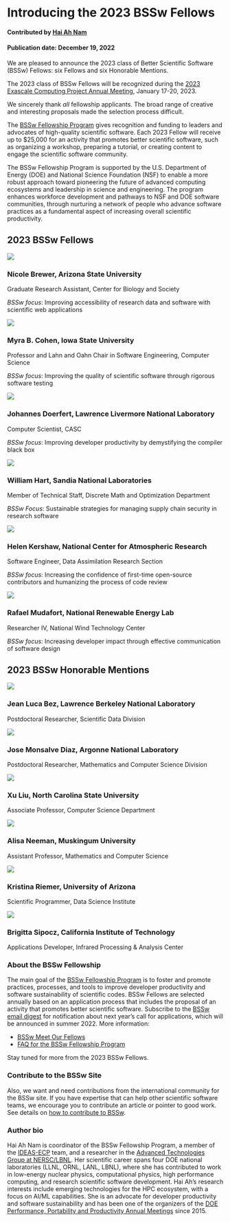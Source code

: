 # Introducing the 2023 BSSw Fellows

#### Contributed by [Hai Ah Nam](https://github.com/hnamLANL "Hai Ah Nam GitHub Profile")

#### Publication date: December 19, 2022

We are pleased to announce the 2023 class of Better Scientific Software (BSSw) Fellows: six Fellows and six Honorable Mentions.

The 2023 class of BSSw Fellows will be recognized during the [2023 Exascale Computing Project Annual Meeting](https://www.ecpannualmeeting.com), January 17-20, 2023.  

We sincerely thank _all_ fellowship applicants. The broad range of creative and interesting proposals made the selection process difficult.

The [BSSw Fellowship Program](https://bssw.io/fellowship) gives recognition and funding to leaders and advocates of high-quality scientific software. Each 2023 Fellow will receive up to $25,000 for an activity that promotes better scientific software, such as organizing a workshop, preparing a tutorial, or creating content to engage the scientific software community.  

The BSSw Fellowship Program is supported by the U.S. Department of Energy (DOE) and National Science Foundation (NSF) to enable a more robust approach toward pioneering the future of advanced computing ecosystems and leadership in science and engineering. The program enhances workforce development and pathways to NSF and DOE software communities, through nurturing a network of people who advance software practices as a fundamental aspect of increasing overall scientific productivity.

## 2023 BSSw Fellows

<div class='fellow'>
<div class='img_div'>
<img src='../../images/Blog_2212_BrewerNicole_F.jpg' class='logo' />
</div>
 
<div class='short_bio'>
  <h3>Nicole Brewer, Arizona State University</h3>
  <p>Graduate Research Assistant, Center for Biology and Society</p>
  <p><i>BSSw focus</i>: Improving accessibility of research data and software with scientific web applications</p>
</div>
</div>

<div class='fellow'>
<div class='img_div'>
<img src='../../images/Blog_2201_CohenMyra_F.jpg' class='logo' />
</div>
 
<div class='short_bio'>
  <h3>Myra B. Cohen, Iowa State University</h3>
  <p>Professor and Lahn and Oahn Chair in Software Engineering, Computer Science</p>
  <p><i>BSSw focus</i>: Improving the quality of scientific software through rigorous software testing</p>
</div>
</div>

<div class='fellow'>
<div class='img_div'>
<img src='../../images/Blog_2212_DoerfertJohannes_F.jpg' class='logo' />
</div>
 
<div class='short_bio'>
  <h3>Johannes Doerfert, Lawrence Livermore National Laboratory</h3>
  <p>Computer Scientist, CASC</p>
  <p><i>BSSw focus</i>: Improving developer productivity by demystifying the compiler black box</p>
</div>
</div>

<div class='fellow'>
<div class='img_div'>
  <img src='../../images/Blog_2212_HartWilliam_F.jpg' class='logo' />
</div>  

<div class='short_bio'>
  <h3> William Hart, Sandia National Laboratories</h3>
  <p>Member of Technical Staff, Discrete Math and Optimization Department</p>
  <p><i>BSSw Focus</i>: Sustainable strategies for managing supply chain security in research software</p>
</div>  
</div>

<div class='fellow'>
<div class='img_div'>
<img src='../../images/Blog_2212_KershawHelen_F.jpg' class='logo' />
</div>
 
<div class='short_bio'>
  <h3>Helen Kershaw, National Center for Atmospheric Research</h3>
  <p>Software Engineer, Data Assimilation Research Section</p>
  <p><i>BSSw focus</i>: Increasing the confidence of first-time open-source contributors and humanizing the process of code review</p>
</div>
</div>

<div class='fellow'>
<div class='img_div'>
<img src='../../images/Blog_2201_HM_Mudafort.jpg' class='logo' />
</div>
 
<div class='short_bio'>
  <h3>Rafael Mudafort, National Renewable Energy Lab</h3>
  <p>Researcher IV, National Wind Technology Center</p>
  <p><i>BSSw focus</i>: Increasing developer impact through effective communication of software design</p>
</div>
</div>


## 2023 BSSw Honorable Mentions

<div class='fellow'>
<div class='img_div'>
<img src='../../images/Blog_2212_BezJean-Luca_HM.jpg' class='logo' />
</div>

<div class='short_bio'>
  <h3>Jean Luca Bez, Lawrence Berkeley National Laboratory</h3>
  <p>Postdoctoral Researcher, Scientific Data Division</p>
</div>
</div>
 

<div class='fellow'>
<div class='img_div'>
<img src='../../images/Blog_2212_MonsalveDiaz-Jose_HM.jpg' class='logo' />
</div>

<div class='short_bio'>
  <h3>Jose Monsalve Diaz, Argonne National Laboratory</h3>
  <p>Postdoctoral Researcher, Mathematics and Computer Science Division</p>
</div>
</div>


<div class='fellow'>
<div class='img_div'>
<img src='../../images/Blog_2212_Liu_Xu_HM.jpg' class='logo' />
</div>

<div class='short_bio'>
  <h3>Xu Liu, North Carolina State University</h3>
  <p>Associate Professor, Computer Science Department</p>
</div>
</div>

<div class='fellow'>
<div class='img_div'>
<img src='../../images/Blog_2212_NeemanAlisa_HM.jpg' class='logo' />
</div>

<div class='short_bio'>
  <h3>Alisa Neeman, Muskingum University</h3>
  <p>Assistant Professor, Mathematics and Computer Science</p>
</div>
</div>

<div class='fellow'>
<div class='img_div'>
<img src='../../images/Blog_2212_RiemerKristina_HM.jpg' class='logo' />
</div>

<div class='short_bio'>
  <h3>Kristina Riemer, University of Arizona</h3>
  <p>Scientific Programmer, Data Science Institute</p>
</div>
</div>

<div class='fellow'>
<div class='img_div'>
<img src='../../images/Blog_2212_SipoczBrigitta_HM.jpg' class='logo' />
</div>

<div class='short_bio'>
  <h3>Brigitta Sipocz, California Institute of Technology</h3>
  <p>Applications Developer, Infrared Processing & Analysis Center</p>
</div>
</div>

### About the BSSw Fellowship
The main goal of the [BSSw Fellowship Program](https://bssw.io/fellowship) is to foster and promote practices, processes, and tools to improve developer productivity and software sustainability of scientific codes. BSSw Fellows are selected annually based on an application process that includes the proposal of an activity that promotes better scientific software. Subscribe to the [BSSw email digest](https://bssw.io/pages/receive-our-email-digest) for notification about next year’s call for applications, which will be announced in summer 2022.  More information:

- [BSSw Meet Our Fellows](https://bssw.io/pages/meet-our-fellows)
- [FAQ for the BSSw Fellowship Program](https://bssw.io/pages/bssw-fellowship-faq)

Stay tuned for more from the 2023 BSSw Fellows.

### Contribute to the BSSw Site
Also, we want and need contributions from the international community for the BSSw site.  If you have expertise that can help other scientific software teams, we encourage you to contribute an article or pointer to good work.  See details on [how to contribute to BSSw](https://bssw.io/pages/what-to-contribute-content-for-better-scientific-software).

### Author bio
Hai Ah Nam is coordinator of the BSSw Fellowship Program, a member of the [IDEAS-ECP](https://ideas-productivity.org/ideas-ecp) team, and a researcher in the [Advanced Technologies Group at NERSC/LBNL](https://www.nersc.gov/about/nersc-staff/advanced-technologies-group/hai-ah-nam/).  Her scientific career spans four DOE national laboratories (LLNL, ORNL, LANL, LBNL), where she has contributed to work in low-energy nuclear physics, computational physics, high performance computing, and research scientific software development.  Hai Ah’s research interests include emerging technologies for the HPC ecosystem, with a focus on AI/ML capabilities.  She is an advocate for developer productivity and software sustainability and has been one of the organizers of the [DOE Performance, Portability and Productivity Annual Meetings](https://p3hpc.org/) since 2015.


<!---
Publish: yes
RSS update: 2023-12-21
Categories: collaboration
Topics: projects and organizations
Tags: bssw-article
--->
